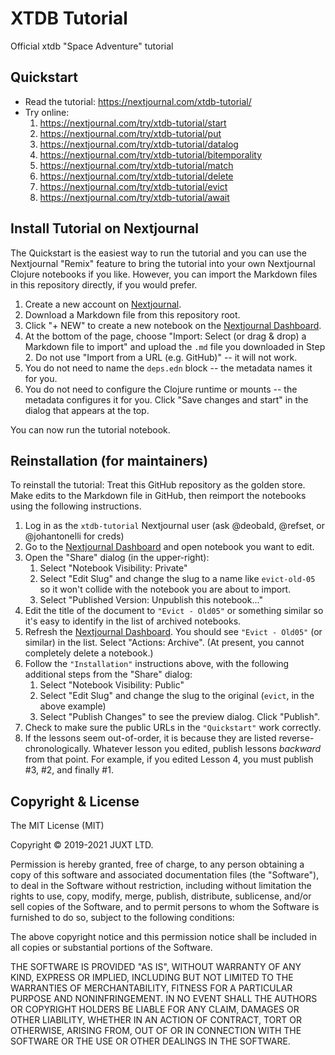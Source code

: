 # XTDB Tutorial

Official xtdb "Space Adventure" tutorial

## Quickstart

* Read the tutorial: https://nextjournal.com/xtdb-tutorial/
* Try online:
    1. https://nextjournal.com/try/xtdb-tutorial/start
    2. https://nextjournal.com/try/xtdb-tutorial/put
    3. https://nextjournal.com/try/xtdb-tutorial/datalog
    4. https://nextjournal.com/try/xtdb-tutorial/bitemporality
    5. https://nextjournal.com/try/xtdb-tutorial/match
    6. https://nextjournal.com/try/xtdb-tutorial/delete
    7. https://nextjournal.com/try/xtdb-tutorial/evict
    8. https://nextjournal.com/try/xtdb-tutorial/await



## Install Tutorial on Nextjournal

The Quickstart is the easiest way to run the tutorial and you can use the Nextjournal
"Remix" feature to bring the tutorial into your own Nextjournal Clojure notebooks if you
like. However, you can import the Markdown files in this repository directly, if you would
prefer.

1. Create a new account on [Nextjournal](https://nextjournal.com).
2. Download a Markdown file from this repository root.
3. Click "+ NEW" to create a new notebook on the [Nextjournal Dashboard](https://nextjournal.com/dashboard).
4. At the bottom of the page, choose "Import: Select (or drag & drop) a Markdown file to import" and upload the `.md` file you downloaded in Step 2.
Do not use "Import from a URL (e.g. GitHub)" -- it will not work.
5. You do not need to name the `deps.edn` block -- the metadata names it for you.
6. You do not need to configure the Clojure runtime or mounts -- the metadata configures it for you.
Click "Save changes and start" in the dialog that appears at the top.

You can now run the tutorial notebook.

## Reinstallation (for maintainers)

To reinstall the tutorial: Treat this GitHub repository as the golden store. Make edits to the Markdown file in
GitHub, then reimport the notebooks using the following instructions.

1. Log in as the `xtdb-tutorial` Nextjournal user (ask @deobald, @refset, or @johantonelli for creds)
2. Go to the [Nextjournal Dashboard](https://nextjournal.com/dashboard) and open notebook you want to edit.
3. Open the "Share" dialog (in the upper-right):
   1. Select "Notebook Visibility: Private"
   2. Select "Edit Slug" and change the slug to a name like `evict-old-05` so it won't collide with the notebook you are about to import.
   3. Select "Published Version: Unpublish this notebook..."
7. Edit the title of the document to `"Evict - Old05"` or something similar so it's easy to identify
in the list of archived notebooks.
8. Refresh the [Nextjournal Dashboard](https://nextjournal.com/dashboard). You should see `"Evict - Old05"` (or similar) in the list. Select "Actions: Archive". (At present, you cannot completely delete a notebook.)
9. Follow the `"Installation"` instructions above, with the following additional steps from the "Share" dialog:
   1. Select "Notebook Visibility: Public"
   2. Select "Edit Slug" and change the slug to the original (`evict`, in the above example)
   3. Select "Publish Changes" to see the preview dialog. Click "Publish".
10. Check to make sure the public URLs in the `"Quickstart"` work correctly.
11. If the lessons seem out-of-order, it is because they are listed reverse-chronologically. Whatever lesson you edited, publish lessons _backward_ from that point. For example, if you edited Lesson 4, you must publish #3, #2, and finally #1.


## Copyright & License

The MIT License (MIT)

Copyright © 2019-2021 JUXT LTD.

Permission is hereby granted, free of charge, to any person obtaining a copy of this software and associated documentation files (the "Software"), to deal in the Software without restriction, including without limitation the rights to use, copy, modify, merge, publish, distribute, sublicense, and/or sell copies of the Software, and to permit persons to whom the Software is furnished to do so, subject to the following conditions:

The above copyright notice and this permission notice shall be included in all copies or substantial portions of the Software.

THE SOFTWARE IS PROVIDED "AS IS", WITHOUT WARRANTY OF ANY KIND, EXPRESS OR IMPLIED, INCLUDING BUT NOT LIMITED TO THE WARRANTIES OF MERCHANTABILITY, FITNESS FOR A PARTICULAR PURPOSE AND NONINFRINGEMENT. IN NO EVENT SHALL THE AUTHORS OR COPYRIGHT HOLDERS BE LIABLE FOR ANY CLAIM, DAMAGES OR OTHER LIABILITY, WHETHER IN AN ACTION OF CONTRACT, TORT OR OTHERWISE, ARISING FROM, OUT OF OR IN CONNECTION WITH THE SOFTWARE OR THE USE OR OTHER DEALINGS IN THE SOFTWARE.
